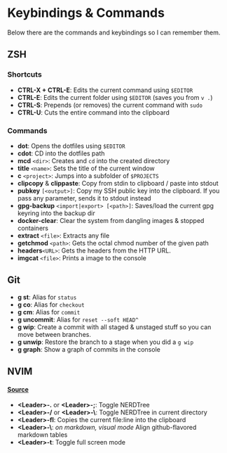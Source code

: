 # Keybindings & Commands

Below there are the commands and keybindings so I can remember them.

## ZSH

### Shortcuts

* __CTRL-X + CTRL-E__: Edits the current command using `$EDITOR`
* __CTRL-E__: Edits the current folder using `$EDITOR` (saves you from `v .`)
* __CTRL-S__: Prepends (or removes) the current command with `sudo`
* __CTRL-U__: Cuts the entire command into the clipboard

### Commands

* __dot__: Opens the dotfiles using `$EDITOR`
* __cdot__: CD into the dotfiles path
* __mcd__ `<dir>`: Creates and `cd` into the created directory
* __title__ `<name>`: Sets the title of the current window
* __c__ `<project>`: Jumps into a subfolder of `$PROJECTS`
* __clipcopy__ & __clippaste__: Copy from stdin to clipboard / paste into stdout
* __pubkey__ `[<output>]`: Copy my SSH public key into the clipboard. If you pass any parameter,
  sends it to stdout instead
* __gpg-backup__ `<import|export> [<path>]`: Saves/load the current gpg keyring into the backup dir
* __docker-clear__: Clear the system from dangling images & stopped containers
* __extract__ `<file>`: Extracts any file
* __getchmod__ `<path>`: Gets the octal chmod number of the given path
* __headers__`<URL>`: Gets the headers from the HTTP URL.
* __imgcat__ `<file>`: Prints a image to the console

## Git

* __g st__: Alias for `status`
* __g co__: Alias for `checkout`
* __g cm__: Alias for `commit`
* __g uncommit__: Alias for `reset --soft HEAD^`
* __g wip__: Create a commit with all staged & unstaged stuff so you can move between branches.
* __g unwip__: Restore the branch to a stage when you did a `g wip`
* __g graph__: Show a graph of commits in the console

## NVIM

#### [Source](plugins/nvim/include/.config/nvim/shortcuts.vim)

* __\<Leader\>-.__ or __\<Leader\>-;__: Toggle NERDTree
* __\<Leader\>-/__ or __\<Leader\>-\\__: Toggle NERDTree in current directory
* __\<Leader\>-fl__: Copies the current file:line into the clipboard
* __\<Leader\>-\\__: _on markdown, visual mode_ Align github-flavored markdown tables
* __\<Leader\>-t__: Toggle full screen mode
